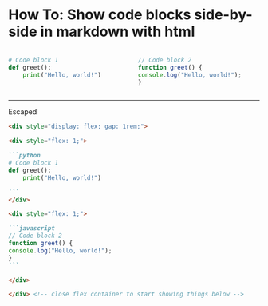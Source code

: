 # How To: Show code blocks side-by-side in markdown with html

<div style="display: flex; gap: 1rem;">

<div style="flex: 1;">

```python
# Code block 1
def greet():
    print("Hello, world!")

```
</div>

<div style="flex: 1;">

```javascript
// Code block 2
function greet() {
console.log("Hello, world!");
}
```

</div>

</div>

___

Escaped

````markdown
<div style="display: flex; gap: 1rem;">

<div style="flex: 1;">

```python
# Code block 1
def greet():
    print("Hello, world!")

```
</div>

<div style="flex: 1;">

```javascript
// Code block 2
function greet() {
console.log("Hello, world!");
}
```

</div>

</div> <!-- close flex container to start showing things below -->
````
